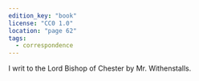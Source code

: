 ```yaml
---
edition_key: "book"
license: "CC0 1.0"
location: "page 62"
tags:
  - correspondence
---
```

I writ to the Lord Bishop of Chester by Mr.
Withenstalls.
